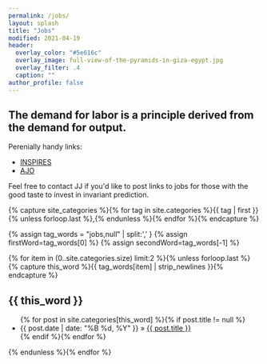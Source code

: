 ```yaml
---
permalink: /jobs/
layout: splash
title: "Jobs"
modified: 2021-04-19
header:
  overlay_color: "#5e616c"
  overlay_image: full-view-of-the-pyramids-in-giza-egypt.jpg
  overlay_filter: .4
  caption: ""
author_profile: false
---
```


## The demand for labor is a principle derived from the demand for output.

Perenially handy links:  
   * [INSPIRES](https://inspirehep.net/jobs?sort=mostrecent&size=100&page=1&q=amplitudes)
   * [AJO](https://academicjobsonline.org/ajo/HET/Scattering%20Amplitudes)

Feel free to contact JJ if you'd like to post links to jobs for those with the good taste to invest in invariant prediction.

{% capture site_categories %}{% for tag in site.categories %}{{ tag | first }}{% unless forloop.last %},{% endunless %}{% endfor %}{% endcapture %}
<!-- site_categories: {{ site_categories }} -->
{% assign tag_words = "jobs,null" | split:',' }
{% assign firstWord=tag_words[0] %}
{% assign secondWord=tag_words[-1] %}
<!-- first: {{ firstWord }} -->
<!-- second: {{ secondWord }} -->
<!-- tag_words: {{ tag_words }} -->

<div id="categories">

  {% for item in (0..site.categories.size) limit:2 %}{% unless forloop.last %}
    {% capture this_word %}{{ tag_words[item] | strip_newlines }}{% endcapture %}
  <h2 id="{{ this_word | cgi_escape }}">{{ this_word }}</h2>
  <ul class="posts">
    {% for post in site.categories[this_word] %}{% if post.title != null %}
    <li itemscope><span class="entry-date"><time datetime="{{ post.date | date_to_xmlschema }}" itemprop="datePublished">{{ post.date | date: "%B %d, %Y" }}</time></span> &raquo; <a href="{{ post.url }}">{{ post.title }}</a></li>
    {% endif %}{% endfor %}
  </ul>
  {% endunless %}{% endfor %}
</div>
